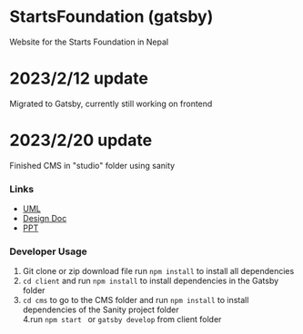 # StartsFoundation (gatsby)

Website for the Starts Foundation in Nepal

# 2023/2/12 update

Migrated to Gatsby, currently still working on frontend

# 2023/2/20 update

Finished CMS in "studio" folder using sanity

### Links

- [UML](https://lucid.app/lucidchart/52d7c747-3bcb-4269-b2ab-3e3534c9f19e/edit?viewport_loc=428%2C384%2C1280%2C565%2C0_0&invitationId=inv_3a8d95b1-5912-4392-bc81-e7b41019cfea)
- [Design Doc](https://docs.google.com/document/d/1WR9Zogcnf13vp_7VhpkOCcQpF5fbrpT7aTIxWH9qZnI/edit?usp=sharing)
- [PPT](https://docs.google.com/presentation/d/1ohTw1FTjwWHq7d8kpU3xbHpW0xzQhwfz/edit#slide=id.p1)

### Developer Usage

1. Git clone or zip download file
   run `npm install` to install all dependencies
   <br>
2. `cd client` and run `npm install` to install dependencies in the Gatsby folder
   <br>
3. `cd cms` to go to the CMS folder and run `npm install` to install dependencies of the Sanity project folder
   <br>
   4.run `npm start ` or `gatsby develop` from client folder
